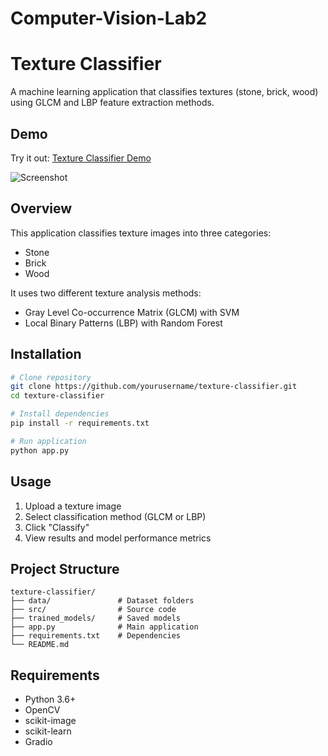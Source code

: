 # Computer-Vision-Lab2
# Texture Classifier

A machine learning application that classifies textures (stone, brick, wood) using GLCM and LBP feature extraction methods.

## Demo

Try it out: [Texture Classifier Demo](https://yourusername-texture-classifier.hf.space)

![Screenshot](screenshot.png)

## Overview

This application classifies texture images into three categories:
- Stone
- Brick
- Wood

It uses two different texture analysis methods:
- Gray Level Co-occurrence Matrix (GLCM) with SVM
- Local Binary Patterns (LBP) with Random Forest

## Installation

```bash
# Clone repository
git clone https://github.com/yourusername/texture-classifier.git
cd texture-classifier

# Install dependencies
pip install -r requirements.txt

# Run application
python app.py
```

## Usage

1. Upload a texture image
2. Select classification method (GLCM or LBP)
3. Click "Classify"
4. View results and model performance metrics

## Project Structure

```
texture-classifier/
├── data/               # Dataset folders
├── src/                # Source code
├── trained_models/     # Saved models
├── app.py              # Main application
├── requirements.txt    # Dependencies
└── README.md
```

## Requirements

- Python 3.6+
- OpenCV
- scikit-image
- scikit-learn
- Gradio
